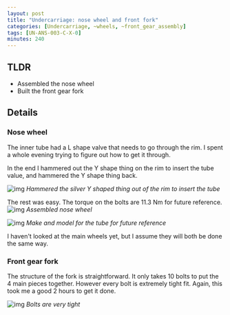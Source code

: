 ```yaml
---
layout: post
title: "Undercarriage: nose wheel and front fork"
categories: [Undercarriage, ~wheels, ~front_gear_assembly]
tags: [UN-ANS-003-C-X-0]
minutes: 240
---
```


## TLDR

- Assembled the nose wheel
- Built the front gear fork

## Details

### Nose wheel

The inner tube had a L shape valve that needs to go through the rim. I spent a whole evening trying to figure out how to get it through.

In the end I hammered out the Y shape thing on the rim to insert the tube value, and hammered the Y shape thing back.

![img](https://lh3.googleusercontent.com/pw/AP1GczM8_3Rli2UtmgkQp9ClK42XMoCNfG0PUKGHjcZa9M2flrQk3rMTt9SKjF-aPk6fUMjIAErJoscgCux3-ZoMYSrs2GqD_mYQd1q8j-nc84BOkjuCkLTchgYw93q369WVVUWSzCqIGkuVhjeHLRLy9CsWTw=w2274-h1712-s-no-gm?authuser=3)
_Hammered the silver Y shaped thing out of the rim to insert the tube_

The rest was easy. The torque on the bolts are 11.3 Nm for future reference.
![img](https://lh3.googleusercontent.com/pw/AP1GczOGHtGFWOWdpJbQsQBRFXVfn_oM7TfjxQZAuB3v8170tdtldfyRZCY5HUcHp170kkc0FevLyiIOqIboHaOzTEiVcAyLZL4aVeAZLlgrzgW9pmhStGQu-WJfOv5-XYmHaeam_7ZNwRSG-oBFTq9JFOkIZg=w1290-h1712-s-no-gm?authuser=3)
_Assembled nose wheel_

![img](https://lh3.googleusercontent.com/pw/AP1GczPoHsSACiJ1GSGSLl9C8G_NTyGIzYNUihrj2eyb2kaC60H7JBRcmFSuiF3LIV97uLJAOgIApyBnWTL8xzVyNJMPtDAl1o86Knc5bFixFbW_4-rQuRYO-rKRDQOzhfC42VkBtLlI-Wk14woXyY2QMq-unQ=w1290-h1712-s-no-gm?authuser=3)
_Make and model for the tube for future reference_

I haven't looked at the main wheels yet, but I assume they will both be done the same way.

### Front gear fork

The structure of the fork is straightforward. It only takes 10 bolts to put the 4 main pieces together. However every bolt is extremely tight fit. Again, this took me a good 2 hours to get it done.

![img](https://lh3.googleusercontent.com/pw/AP1GczNqwPJFBM01mkhydA0mVUW0daPnmVxaPA6lX_-d166_hZQT0Lg4jqAOiwNLkSMpLR6ylSA5JCCBNNUhnWJXpe2Po_EQ8W8rxNoq7vKGF6rtoQ8yaf7BKwtukuZimuRiSNfuSZFr4lnk7P5-53cHjBYVUA=w2274-h1712-s-no-gm?authuser=3)
_Bolts are very tight_
